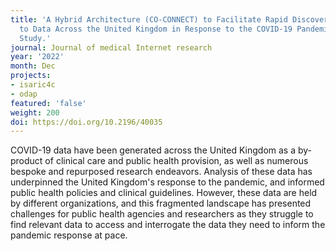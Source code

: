 ```yaml
---
title: 'A Hybrid Architecture (CO-CONNECT) to Facilitate Rapid Discovery and Access
  to Data Across the United Kingdom in Response to the COVID-19 Pandemic: Development
  Study.'
journal: Journal of medical Internet research
year: '2022'
month: Dec
projects:
- isaric4c
- odap
featured: 'false'
weight: 200
doi: https://doi.org/10.2196/40035
---
```


COVID-19 data have been generated across the United Kingdom as a by-product of clinical care and public health provision, as well as numerous bespoke and repurposed research endeavors. Analysis of these data has underpinned the United Kingdom's response to the pandemic, and informed public health policies and clinical guidelines. However, these data are held by different organizations, and this fragmented landscape has presented challenges for public health agencies and researchers as they struggle to find relevant data to access and interrogate the data they need to inform the pandemic response at pace.